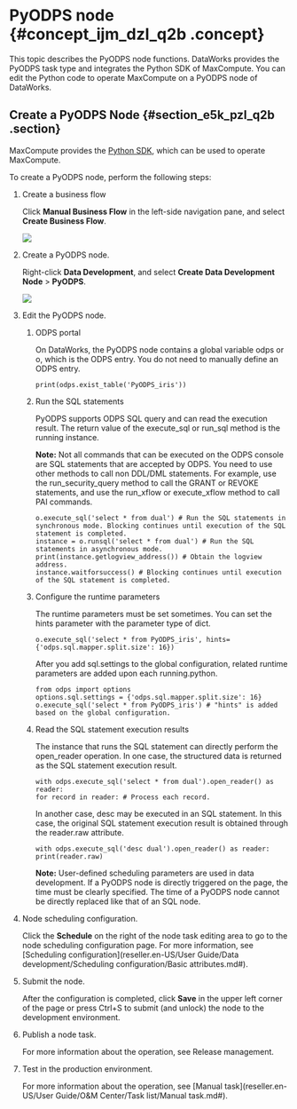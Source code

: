 # PyODPS node {#concept_ijm_dzl_q2b .concept}

This topic describes the PyODPS node functions. DataWorks provides the PyODPS task type and integrates the Python SDK of MaxCompute. You can edit the Python code to operate MaxCompute on a PyODPS node of DataWorks.

## Create a PyODPS Node {#section_e5k_pzl_q2b .section}

MaxCompute provides the [Python SDK](https://www.alibabacloud.com/help/doc-detail/34615.htm), which can be used to operate MaxCompute.

To create a PyODPS node, perform the following steps:

1.  Create a business flow

    Click **Manual Business Flow** in the left-side navigation pane, and select **Create Business Flow**.

    ![](http://static-aliyun-doc.oss-cn-hangzhou.aliyuncs.com/assets/img/16319/15525336917961_en-US.png)

2.  Create a PyODPS node.

    Right-click **Data Development**, and select **Create Data Development Node** \> **PyODPS**.

    ![](http://static-aliyun-doc.oss-cn-hangzhou.aliyuncs.com/assets/img/16322/15525336918036_en-US.png)

3.  Edit the PyODPS node.
    1.  ODPS portal

        On DataWorks, the PyODPS node contains a global variable odps or o, which is the ODPS entry. You do not need to manually define an ODPS entry.

        ```
        print(odps.exist_table('PyODPS_iris'))
        ```

    2.  Run the SQL statements

        PyODPS supports ODPS SQL query and can read the execution result. The return value of the execute\_sql or run\_sql method is the running instance.

        **Note:** Not all commands that can be executed on the ODPS console are SQL statements that are accepted by ODPS. You need to use other methods to call non DDL/DML statements. For example, use the run\_security\_query method to call the GRANT or REVOKE statements, and use the run\_xflow or execute\_xflow method to call PAI commands.

        ```
        o.execute_sql('select * from dual') # Run the SQL statements in synchronous mode. Blocking continues until execution of the SQL statement is completed.
        instance = o.runsql('select * from dual') # Run the SQL statements in asynchronous mode.
        print(instance.getlogview_address()) # Obtain the logview address.
        instance.waitforsuccess() # Blocking continues until execution of the SQL statement is completed.
        ```

    3.  Configure the runtime parameters

        The runtime parameters must be set sometimes. You can set the hints parameter with the parameter type of dict.

        ```
        o.execute_sql('select * from PyODPS_iris', hints={'odps.sql.mapper.split.size': 16})
        ```

        After you add sql.settings to the global configuration, related runtime parameters are added upon each running.python.

        ```
        from odps import options
        options.sql.settings = {'odps.sql.mapper.split.size': 16}
        o.execute_sql('select * from PyODPS_iris') # "hints" is added based on the global configuration.
        ```

    4.  Read the SQL statement execution results

        The instance that runs the SQL statement can directly perform the open\_reader operation. In one case, the structured data is returned as the SQL statement execution result.

        ```
        with odps.execute_sql('select * from dual').open_reader() as reader:
        for record in reader: # Process each record.
        ```

        In another case, desc may be executed in an SQL statement. In this case, the original SQL statement execution result is obtained through the reader.raw attribute.

        ```
        with odps.execute_sql('desc dual').open_reader() as reader:
        print(reader.raw)
        ```

        **Note:** User-defined scheduling parameters are used in data development. If a PyODPS node is directly triggered on the page, the time must be clearly specified. The time of a PyODPS node cannot be directly replaced like that of an SQL node.

4.  Node scheduling configuration.

    Click the **Schedule** on the right of the node task editing area to go to the node scheduling configuration page. For more information, see [Scheduling configuration](reseller.en-US/User Guide/Data development/Scheduling configuration/Basic attributes.md#).

5.  Submit the node.

    After the configuration is completed, click **Save** in the upper left corner of the page or press Ctrl+S to submit \(and unlock\) the node to the development environment.

6.  Publish a node task.

    For more information about the operation, see Release management.

7.  Test in the production environment.

    For more information about the operation, see [Manual task](reseller.en-US/User Guide/O&M Center/Task list/Manual task.md#).


